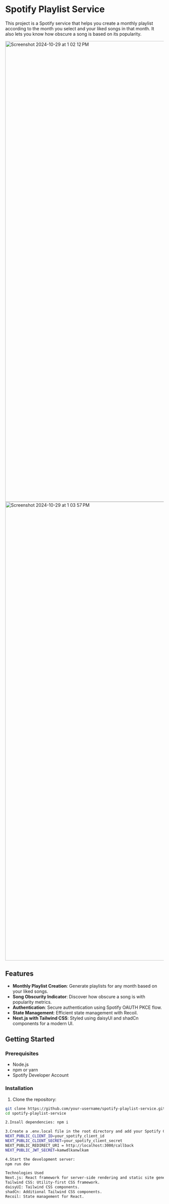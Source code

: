 # Spotify Playlist Service

This project is a Spotify service that helps you create a monthly playlist according to the month you select and your liked songs in that month. It also lets you know how obscure a song is based on its popularity.

<img width="1462" alt="Screenshot 2024-10-29 at 1 02 12 PM" src="https://github.com/user-attachments/assets/6c7913dc-20e4-4316-b12d-37e4a22444ae">
<img width="1456" alt="Screenshot 2024-10-29 at 1 03 57 PM" src="https://github.com/user-attachments/assets/3f7743b4-0173-424b-95a5-d39ea7de6bbe">


## Features

- **Monthly Playlist Creation**: Generate playlists for any month based on your liked songs.
- **Song Obscurity Indicator**: Discover how obscure a song is with popularity metrics.
- **Authentication**: Secure authentication using Spotify OAUTH PKCE flow.
- **State Management**: Efficient state management with Recoil.
- **Next.js with Tailwind CSS**: Styled using daisyUI and shadCn components for a modern UI.

## Getting Started

### Prerequisites

- Node.js
- npm or yarn
- Spotify Developer Account

### Installation

1. Clone the repository:

```bash
git clone https://github.com/your-username/spotify-playlist-service.git
cd spotify-playlist-service

2.Insall dependencies: npm i

3.Create a .env.local file in the root directory and add your Spotify Client ID and Client Secret:
NEXT_PUBLIC_CLIENT_ID=your_spotify_client_id
NEXT_PUBLIC_CLIENT_SECRET=your_spotify_client_secret
NEXT_PUBLIC_REDIRECT_URI = http://localhost:3000/callback
NEXT_PUBLIC_JWT_SECRET=kamwdlkanwlkam

4.Start the development server:
npm run dev

Technologies Used
Next.js: React framework for server-side rendering and static site generation.
Tailwind CSS: Utility-first CSS framework.
daisyUI: Tailwind CSS components.
shadCn: Additional Tailwind CSS components.
Recoil: State management for React.
```
